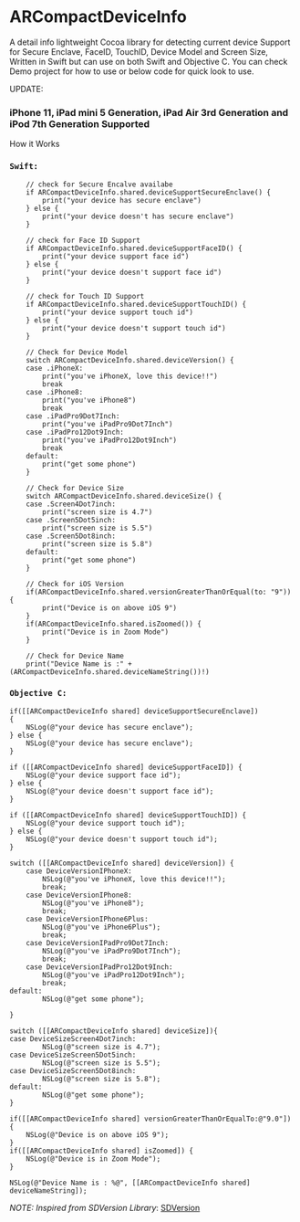 # ARCompactDeviceInfo
A detail info lightweight Cocoa library for detecting current device Support for Secure Enclave, FaceID, TouchID, Device Model and Screen Size, Written in Swift but can use on both Swift and Objective C. You can check Demo project for how to use or below code for quick look to use.


UPDATE:
### iPhone 11, iPad mini 5 Generation, iPad Air 3rd Generation and iPod 7th Generation Supported

How it Works

### `Swift:`


        // check for Secure Encalve availabe
        if ARCompactDeviceInfo.shared.deviceSupportSecureEnclave() {
            print("your device has secure enclave")
        } else {
            print("your device doesn't has secure enclave")
        }
        
        // check for Face ID Support
        if ARCompactDeviceInfo.shared.deviceSupportFaceID() {
            print("your device support face id")
        } else {
            print("your device doesn't support face id")
        }
        
        // check for Touch ID Support
        if ARCompactDeviceInfo.shared.deviceSupportTouchID() {
            print("your device support touch id")
        } else {
            print("your device doesn't support touch id")
        }
        
        // Check for Device Model
        switch ARCompactDeviceInfo.shared.deviceVersion() {
        case .iPhoneX:
            print("you've iPhoneX, love this device!!")
            break
        case .iPhone8:
            print("you've iPhone8")
            break
        case .iPadPro9Dot7Inch:
            print("you've iPadPro9Dot7Inch")
        case .iPadPro12Dot9Inch:
            print("you've iPadPro12Dot9Inch")
            break
        default:
            print("get some phone")
        }
        
        // Check for Device Size
        switch ARCompactDeviceInfo.shared.deviceSize() {
        case .Screen4Dot7inch:
            print("screen size is 4.7")
        case .Screen5Dot5inch:
            print("screen size is 5.5")
        case .Screen5Dot8inch:
            print("screen size is 5.8")
        default:
            print("get some phone")
        }
        
        // Check for iOS Version
        if(ARCompactDeviceInfo.shared.versionGreaterThanOrEqual(to: "9")) {
            print("Device is on above iOS 9")
        }
        if(ARCompactDeviceInfo.shared.isZoomed()) {
            print("Device is in Zoom Mode")
        }
        
        // Check for Device Name 
        print("Device Name is :" + (ARCompactDeviceInfo.shared.deviceNameString())!)
        
        
        
### `Objective C:`

    if([[ARCompactDeviceInfo shared] deviceSupportSecureEnclave])
    {
        NSLog(@"your device has secure enclave");
    } else {
        NSLog(@"your device has secure enclave");
    }

    if ([[ARCompactDeviceInfo shared] deviceSupportFaceID]) {
        NSLog(@"your device support face id");
    } else {
        NSLog(@"your device doesn't support face id");
    }
    
    if ([[ARCompactDeviceInfo shared] deviceSupportTouchID]) {
        NSLog(@"your device support touch id");
    } else {
        NSLog(@"your device doesn't support touch id");
    }

    switch ([[ARCompactDeviceInfo shared] deviceVersion]) {
        case DeviceVersionIPhoneX:
            NSLog(@"you've iPhoneX, love this device!!");
            break;
        case DeviceVersionIPhone8:
            NSLog(@"you've iPhone8");
            break;
        case DeviceVersionIPhone6Plus:
            NSLog(@"you've iPhone6Plus");
            break;
        case DeviceVersionIPadPro9Dot7Inch:
            NSLog(@"you've iPadPro9Dot7Inch");
            break;
        case DeviceVersionIPadPro12Dot9Inch:
            NSLog(@"you've iPadPro12Dot9Inch");
            break;
    default:
            NSLog(@"get some phone");
        
    }
    
    switch ([[ARCompactDeviceInfo shared] deviceSize]){
    case DeviceSizeScreen4Dot7inch:
            NSLog(@"screen size is 4.7");
    case DeviceSizeScreen5Dot5inch:
            NSLog(@"screen size is 5.5");
    case DeviceSizeScreen5Dot8inch:
            NSLog(@"screen size is 5.8");
    default:
            NSLog(@"get some phone");
    }
    
    if([[ARCompactDeviceInfo shared] versionGreaterThanOrEqualTo:@"9.0"]) {
        NSLog(@"Device is on above iOS 9");
    }
    if([[ARCompactDeviceInfo shared] isZoomed]) {
        NSLog(@"Device is in Zoom Mode");
    }
    
    NSLog(@"Device Name is : %@", [[ARCompactDeviceInfo shared] deviceNameString]);
    
*NOTE: Inspired from SDVersion Library*: [SDVersion](https://github.com/sebyddd/SDVersion)
